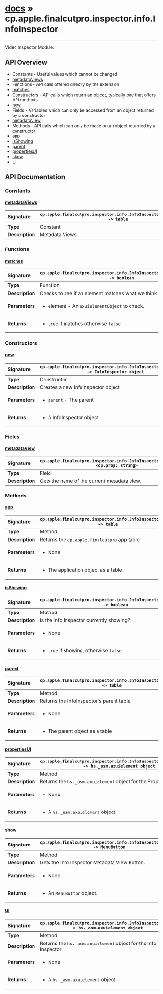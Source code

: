 # [docs](index.md) » cp.apple.finalcutpro.inspector.info.InfoInspector
---

Video Inspector Module.

## API Overview
* Constants - Useful values which cannot be changed
 * [metadataViews](#metadataviews)
* Functions - API calls offered directly by the extension
 * [matches](#matches)
* Constructors - API calls which return an object, typically one that offers API methods
 * [new](#new)
* Fields - Variables which can only be accessed from an object returned by a constructor
 * [metadataView](#metadataview)
* Methods - API calls which can only be made on an object returned by a constructor
 * [app](#app)
 * [isShowing](#isshowing)
 * [parent](#parent)
 * [propertiesUI](#propertiesui)
 * [show](#show)
 * [UI](#ui)

## API Documentation

### Constants

#### [metadataViews](#metadataviews)
| <span style="float: left;">**Signature**</span> | <span style="float: left;">`cp.apple.finalcutpro.inspector.info.InfoInspector.metadataViews -> table` </span>                                                          |
| -----------------------------------------------------|---------------------------------------------------------------------------------------------------------|
| **Type**                                             | Constant |
| **Description**                                      | Metadata Views |

### Functions

#### [matches](#matches)
| <span style="float: left;">**Signature**</span> | <span style="float: left;">`cp.apple.finalcutpro.inspector.info.InfoInspector.matches(element) -> boolean` </span>                                                          |
| -----------------------------------------------------|---------------------------------------------------------------------------------------------------------|
| **Type**                                             | Function |
| **Description**                                      | Checks to see if an element matches what we think it should be. |
| **Parameters**                                       | <ul><li>element - An <code>axuielementObject</code> to check.</li></ul> |
| **Returns**                                          | <ul><li><code>true</code> if matches otherwise <code>false</code></li></ul> |

### Constructors

#### [new](#new)
| <span style="float: left;">**Signature**</span> | <span style="float: left;">`cp.apple.finalcutpro.inspector.info.InfoInspector.new(parent) -> InfoInspector object` </span>                                                          |
| -----------------------------------------------------|---------------------------------------------------------------------------------------------------------|
| **Type**                                             | Constructor |
| **Description**                                      | Creates a new InfoInspector object |
| **Parameters**                                       | <ul><li><code>parent</code>     - The parent</li></ul> |
| **Returns**                                          | <ul><li>A InfoInspector object</li></ul> |

### Fields

#### [metadataView](#metadataview)
| <span style="float: left;">**Signature**</span> | <span style="float: left;">`cp.apple.finalcutpro.inspector.info.InfoInspector.metadataView <cp.prop: string>` </span>                                                          |
| -----------------------------------------------------|---------------------------------------------------------------------------------------------------------|
| **Type**                                             | Field |
| **Description**                                      | Gets the name of the current metadata view. |

### Methods

#### [app](#app)
| <span style="float: left;">**Signature**</span> | <span style="float: left;">`cp.apple.finalcutpro.inspector.info.InfoInspector:app() -> table` </span>                                                          |
| -----------------------------------------------------|---------------------------------------------------------------------------------------------------------|
| **Type**                                             | Method |
| **Description**                                      | Returns the `cp.apple.finalcutpro` app table |
| **Parameters**                                       | <ul><li>None</li></ul> |
| **Returns**                                          | <ul><li>The application object as a table</li></ul> |

#### [isShowing](#isshowing)
| <span style="float: left;">**Signature**</span> | <span style="float: left;">`cp.apple.finalcutpro.inspector.info.InfoInspector:isShowing() -> boolean` </span>                                                          |
| -----------------------------------------------------|---------------------------------------------------------------------------------------------------------|
| **Type**                                             | Method |
| **Description**                                      | Is the Info Inspector currently showing? |
| **Parameters**                                       | <ul><li>None</li></ul> |
| **Returns**                                          | <ul><li><code>true</code> if showing, otherwise <code>false</code></li></ul> |

#### [parent](#parent)
| <span style="float: left;">**Signature**</span> | <span style="float: left;">`cp.apple.finalcutpro.inspector.info.InfoInspector:parent() -> table` </span>                                                          |
| -----------------------------------------------------|---------------------------------------------------------------------------------------------------------|
| **Type**                                             | Method |
| **Description**                                      | Returns the InfoInspector's parent table |
| **Parameters**                                       | <ul><li>None</li></ul> |
| **Returns**                                          | <ul><li>The parent object as a table</li></ul> |

#### [propertiesUI](#propertiesui)
| <span style="float: left;">**Signature**</span> | <span style="float: left;">`cp.apple.finalcutpro.inspector.info.InfoInspector:propertiesUI() -> hs._asm.axuielement object` </span>                                                          |
| -----------------------------------------------------|---------------------------------------------------------------------------------------------------------|
| **Type**                                             | Method |
| **Description**                                      | Returns the `hs._asm.axuielement` object for the Properties UI. |
| **Parameters**                                       | <ul><li>None</li></ul> |
| **Returns**                                          | <ul><li>A <code>hs._asm.axuielement</code> object.</li></ul> |

#### [show](#show)
| <span style="float: left;">**Signature**</span> | <span style="float: left;">`cp.apple.finalcutpro.inspector.info.InfoInspector:show() -> MenuButton` </span>                                                          |
| -----------------------------------------------------|---------------------------------------------------------------------------------------------------------|
| **Type**                                             | Method |
| **Description**                                      | Gets the Info Inspector Metadata View Button. |
| **Parameters**                                       | <ul><li>None</li></ul> |
| **Returns**                                          | <ul><li>An <code>MenuButton</code> object.</li></ul> |

#### [UI](#ui)
| <span style="float: left;">**Signature**</span> | <span style="float: left;">`cp.apple.finalcutpro.inspector.info.InfoInspector:UI() -> hs._asm.axuielement object` </span>                                                          |
| -----------------------------------------------------|---------------------------------------------------------------------------------------------------------|
| **Type**                                             | Method |
| **Description**                                      | Returns the `hs._asm.axuielement` object for the Info Inspector |
| **Parameters**                                       | <ul><li>None</li></ul> |
| **Returns**                                          | <ul><li>A <code>hs._asm.axuielement</code> object.</li></ul> |

